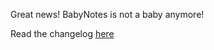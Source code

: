 Great news! BabyNotes is not a baby anymore!

Read the changelog [here](https://notes.challs.open.ecsc2024.it/view.php?id=changelog)